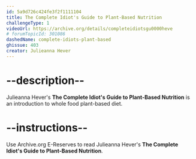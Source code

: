 ```yaml
---
id: 5a9d726c424fe3f2f1111104
title: The Complete Idiot's Guide to Plant-Based Nutrition
challengeType: 1
videoUrl: https://archive.org/details/completeidiotsgu0000heve
# forumTopicId: 301086
dashedName: complete-idiots-plant-based
ghissue: 403
creator: Julieanna Hever
---
```


# --description--

Julieanna Hever's __The Complete Idiot's Guide to Plant-Based Nutrition__ is an introduction to whole food plant-based diet.

# --instructions--

Use Archive.org E-Reserves to read Julieanna Hever's __The Complete Idiot's Guide to Plant-Based Nutrition__. 
